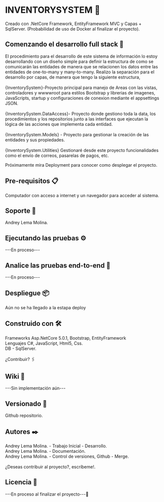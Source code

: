 <h1>INVENTORYSYSTEM 🎁</h1>
  
Creado con .NetCore Framework, EntityFramework MVC y Capas + SqlServer. (Probabilidad de uso de Docker al finalizar el proyecto).

<h2>Comenzando el desarrollo full stack 🚀</h2>
El procedimiento para el desarrollo de este sistema de información lo estoy desarrollando con un diseño simple para definir la estructura de como se comunicarán las entidades de manera que se relacionen los datos entre las entidades de one-to-many y many-to-many. Realizo la separación para el desarrollo por capas, de manera que tengo la siguiente estructura, <br><br>{InventorySystem}-Proyecto principal para manejo de Areas con las vistas, controladores y wwwwroot para estilos Bootstrap y librerias de imagenes, JavaScripts, startup y configuraciones de conexion mediante el appsettings JSON. <br><br>{InventorySystem.DataAccess}- Proyecto donde gestiono toda la data, los procedimientos y los repositorios junto a las interfaces que ejecutan la lógica de las acciones que implementa cada entidad. <br><br>{InventorySystem.Models} - Proyecto para gestionar la creación de las entidades y sus propiedades. <br><br>{InventorySystem.Utilities} Gestionaré desde este proyecto funcionalidades como el envío de correos, pasarelas de pagos, etc.

Próximamente mira Deployment para conocer como desplegar el proyecto.

<h2>Pre-requisitos 📋</h2>
Computador con acceso a internet y un navegador para acceder al sistema.


<h2>Soporte 🔧</h2>
Andrey Lema Molina.


<h2>Ejecutando las pruebas ⚙️</h2>
---En proceso---

<h2>Analice las pruebas end-to-end 🔩</h2>
---En proceso---


<h2>Despliegue 📦</h2>
Aún no se ha llegado a la estapa deploy

<h2>Construido con 🛠️</h2>
Frameworks Asp.NetCore 5.0.1, Bootstrap, EntityFramework<br>
Lenguajes C#, JavaScript, Html5, Css.<br>
DB - SqlServer.
<br><br>
¿Contribuir? 🖇️


<h2>Wiki 📖</h2>
---Sin implementación aún---


<h2>Versionado 📌</h2>
Github repositorio.


<h2>Autores ✒️</h2>

Andrey Lema Molina. - Trabajo Inicial - Desarrollo.<br>
Andrey Lema Molina. - Documentación.<br>
Andrey Lema Molina. - Control de versiones, Github - Merge.<br><br>
¿Deseas contribuir al proyecto?, escríbeme!.


<h2>Licencia 📄</h2>
---En proceso al finalizar el proyecto---📢

